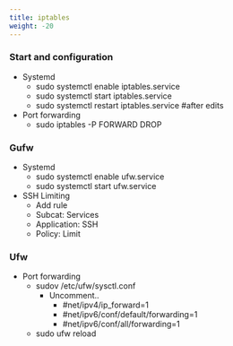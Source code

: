 ```yaml
---
title: iptables
weight: -20
---
```


### Start and configuration
- Systemd
    - sudo systemctl enable iptables.service
    - sudo systemctl start  iptables.service
    - sudo systemctl restart iptables.service #after edits
- Port forwarding
    - sudo iptables -P FORWARD DROP

### Gufw
- Systemd
    - sudo systemctl enable ufw.service
    - sudo systemctl start ufw.service
- SSH Limiting
    - Add rule
    - Subcat: Services
    - Application: SSH
    - Policy: Limit

### Ufw
- Port forwarding
    - sudov /etc/ufw/sysctl.conf
        - Uncomment..
            - #net/ipv4/ip_forward=1
            - #net/ipv6/conf/default/forwarding=1
            - #net/ipv6/conf/all/forwarding=1
    - sudo ufw reload
